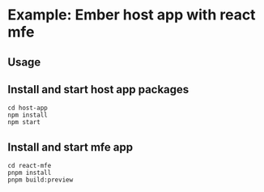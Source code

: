 # Example: Ember host app with react mfe

## Usage

## Install and start host app packages

```
cd host-app
npm install
npm start

```

## Install and start mfe app

```
cd react-mfe
pnpm install
pnpm build:preview
```